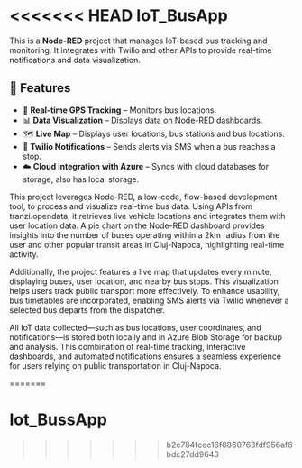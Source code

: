 <<<<<<< HEAD
IoT_BusApp
==========

This is a **Node-RED** project that manages IoT-based bus tracking and monitoring. It integrates with Twilio and other APIs to provide real-time notifications and data visualization.  

## 🌟 Features  
- 📍 **Real-time GPS Tracking** – Monitors bus locations.  
- 📊 **Data Visualization** – Displays data on Node-RED dashboards.
- 🗺️ **Live Map** – Displays user locations, bus stations and bus locations.  
- 🔔 **Twilio Notifications** – Sends alerts via SMS when a bus reaches a stop.  
- ☁️ **Cloud Integration with Azure** – Syncs with cloud databases for storage, also has local storage.  

This project leverages Node-RED, a low-code, flow-based development tool, to process and visualize real-time bus data. Using APIs from tranzi.opendata, it retrieves live vehicle locations and integrates them with user location data. A pie chart on the Node-RED dashboard provides insights into the number of buses operating within a 2km radius from the user and other popular transit areas in Cluj-Napoca, highlighting real-time activity.

Additionally, the project features a live map that updates every minute, displaying buses, user location, and nearby bus stops. This visualization helps users track public transport more effectively. To enhance usability, bus timetables are incorporated, enabling SMS alerts via Twilio whenever a selected bus departs from the dispatcher.

All IoT data collected—such as bus locations, user coordinates, and notifications—is stored both locally and in Azure Blob Storage for backup and analysis. This combination of real-time tracking, interactive dashboards, and automated notifications ensures a seamless experience for users relying on public transportation in Cluj-Napoca.



=======
# Iot_BussApp
>>>>>>> b2c784fcec16f8860763fdf956af6bdc27dd9643

